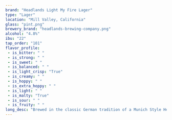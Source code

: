 ```yaml
---
brand: "Headlands Light My Fire Lager"
type: "Lager"
location: "Mill Valley, California"
glass: "pint.png"
brewery_brand: "headlands-brewing-company.png"
alcohol: "4.8%"
ibu: "22"
tap_order: "101"
flavor_profile:
 - is_bitter: " "
 - is_strong: " "
 - is_sweet: " "
 - is_balanced: " "
 - is_light_crisp: "True"
 - is_creamy: " "
 - is_hoppy: " "
 - is_extra_hoppy: " "
 - is_light: " "
 - is_malty: "True"
 - is_sour: " "
 - is_fruity: " "
long_desc: "Brewed in the classic German tradition of a Munich Style Helles, with the twist of modifying the base malt to include 50% Beechwood Smoked Barley. The resulting beer has intense smoky aroma, reminiscent of a Holiday Spiraled Ham and flavors of wood smoked bacon, with the clean and bready finish of an authentic Lager. "
---
```


